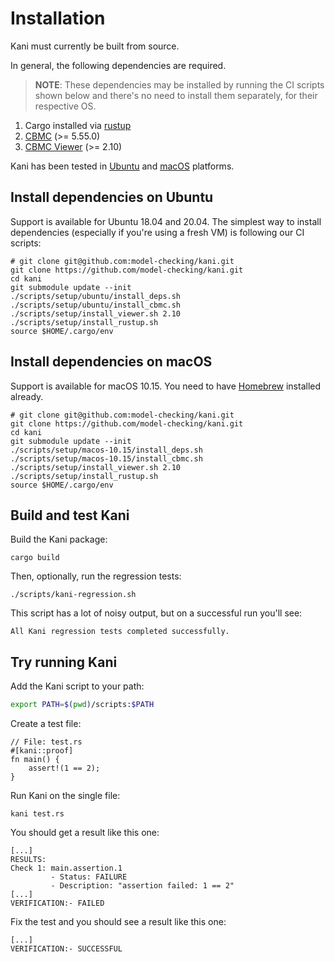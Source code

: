 # Installation

Kani must currently be built from source.

In general, the following dependencies are required.

> **NOTE**: These dependencies may be installed by running the CI scripts shown
> below and there's no need to install them separately, for their respective
> OS.

1. Cargo installed via [rustup](https://rustup.rs/)
2. [CBMC](https://github.com/diffblue/cbmc) (>= 5.55.0)
3. [CBMC Viewer](https://github.com/awslabs/aws-viewer-for-cbmc) (>= 2.10)

Kani has been tested in [Ubuntu](#install-dependencies-on-ubuntu) and [macOS](##install-dependencies-on-macos) platforms.

## Install dependencies on Ubuntu

Support is available for Ubuntu 18.04 and 20.04.
The simplest way to install dependencies (especially if you're using a fresh VM)
is following our CI scripts:

```
# git clone git@github.com:model-checking/kani.git
git clone https://github.com/model-checking/kani.git
cd kani
git submodule update --init
./scripts/setup/ubuntu/install_deps.sh
./scripts/setup/ubuntu/install_cbmc.sh
./scripts/setup/install_viewer.sh 2.10
./scripts/setup/install_rustup.sh
source $HOME/.cargo/env
```

## Install dependencies on macOS

Support is available for macOS 10.15. You need to have [Homebrew](https://brew.sh/) installed already.

```
# git clone git@github.com:model-checking/kani.git
git clone https://github.com/model-checking/kani.git
cd kani
git submodule update --init
./scripts/setup/macos-10.15/install_deps.sh
./scripts/setup/macos-10.15/install_cbmc.sh
./scripts/setup/install_viewer.sh 2.10
./scripts/setup/install_rustup.sh
source $HOME/.cargo/env
```

## Build and test Kani

Build the Kani package:

```
cargo build
```

Then, optionally, run the regression tests:

```
./scripts/kani-regression.sh
```

This script has a lot of noisy output, but on a successful run you'll see:

```
All Kani regression tests completed successfully.
```

## Try running Kani

Add the Kani script to your path:

```bash
export PATH=$(pwd)/scripts:$PATH
```

Create a test file:

```rust,noplaypen
// File: test.rs
#[kani::proof]
fn main() {
    assert!(1 == 2);
}
```

Run Kani on the single file:

```
kani test.rs
```

You should get a result like this one:

```
[...]
RESULTS:
Check 1: main.assertion.1
         - Status: FAILURE
         - Description: "assertion failed: 1 == 2"
[...]
VERIFICATION:- FAILED
```

Fix the test and you should see a result like this one:

```
[...]
VERIFICATION:- SUCCESSFUL
```
